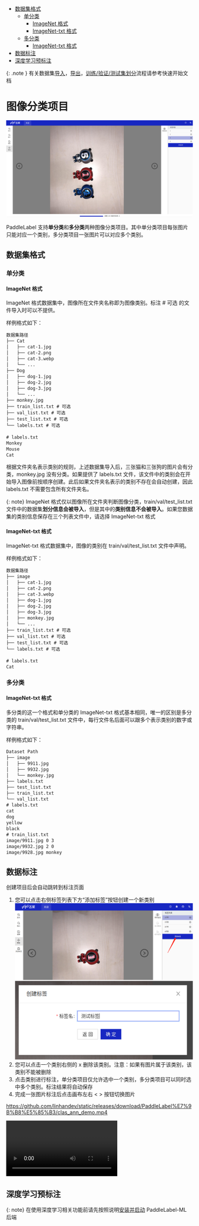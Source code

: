 <!-- TOC -->

- [数据集格式](#%E6%95%B0%E6%8D%AE%E9%9B%86%E6%A0%BC%E5%BC%8F)
    - [单分类](#%E5%8D%95%E5%88%86%E7%B1%BB)
        - [ImageNet 格式](#imagenet-%E6%A0%BC%E5%BC%8F)
        - [ImageNet-txt 格式](#imagenet-txt-%E6%A0%BC%E5%BC%8F)
    - [多分类](#%E5%A4%9A%E5%88%86%E7%B1%BB)
        - [ImageNet-txt 格式](#imagenet-txt-%E6%A0%BC%E5%BC%8F)
- [数据标注](#%E6%95%B0%E6%8D%AE%E6%A0%87%E6%B3%A8)
- [深度学习预标注](#%E6%B7%B1%E5%BA%A6%E5%AD%A6%E4%B9%A0%E9%A2%84%E6%A0%87%E6%B3%A8)

<!-- /TOC -->

{: .note }
有关数据集[导入](../quick_start.md#导入数据集)，[导出](../quick_start.md#导出数据集)，[训练/验证/测试集划分](../quick_start.md#数据集划分)流程请参考快速开始文档

# 图像分类项目

![image](/doc/CN/assets/classification.png)

PaddleLabel 支持**单分类**和**多分类**两种图像分类项目。其中单分类项目每张图片只能对应一个类别，多分类项目一张图片可以对应多个类别。

## 数据集格式

### 单分类

#### ImageNet 格式

ImageNet 格式数据集中，图像所在文件夹名称即为图像类别。标注 # 可选 的文件导入时可以不提供。

样例格式如下：

```shell
数据集路径
├── Cat
│   ├── cat-1.jpg
│   ├── cat-2.png
│   ├── cat-3.webp
│   └── ...
├── Dog
│   ├── dog-1.jpg
│   ├── dog-2.jpg
│   ├── dog-3.jpg
│   └── ...
├── monkey.jpg
├── train_list.txt # 可选
├── val_list.txt # 可选
├── test_list.txt # 可选
└── labels.txt # 可选

# labels.txt
Monkey
Mouse
Cat
```

根据文件夹名表示类别的规则，上述数据集导入后，三张猫和三张狗的图片会有分类，monkey.jpg 没有分类。如果提供了 labels.txt 文件，该文件中的类别会在开始导入图像前按顺序创建。此后如果文件夹名表示的类别不存在会自动创建，因此 labels.txt 不需要包含所有文件夹名。

{: note}
ImageNet 格式仅以图像所在文件夹判断图像分类，train/val/test_list.txt 文件中的数据集**划分信息会被导入**，但是其中的**类别信息不会被导入**。如果您数据集的类别信息保存在三个列表文件中，请选择 ImageNet-txt 格式

#### ImageNet-txt 格式

ImageNet-txt 格式数据集中，图像的类别在 train/val/test_list.txt 文件中声明。

样例格式如下：

<!-- TODO: -->

```shell
数据集路径
├── image
│   ├── cat-1.jpg
│   ├── cat-2.png
│   ├── cat-3.webp
│   ├── dog-1.jpg
│   ├── dog-2.jpg
│   ├── dog-3.jpg
│   ├── monkey.jpg
│   └── ...
├── train_list.txt # 可选
├── val_list.txt # 可选
├── test_list.txt # 可选
└── labels.txt # 可选

# labels.txt
Cat

```

### 多分类

#### ImageNet-txt 格式

多分类的这一个格式和单分类的 ImageNet-txt 格式基本相同，唯一的区别是多分类的 train/val/test_list.txt 文件中，每行文件名后面可以跟多个表示类别的数字或字符串。

样例格式如下：

```shell
Dataset Path
├── image
│   ├── 9911.jpg
│   ├── 9932.jpg
│   └── monkey.jpg
├── labels.txt
├── test_list.txt
├── train_list.txt
└── val_list.txt
# labels.txt
cat
dog
yellow
black
# train_list.txt
image/9911.jpg 0 3
image/9932.jpg 2 0
image/9928.jpg monkey
```

## 数据标注

创建项目后会自动跳转到标注页面

1. 您可以点击右侧标签列表下方“添加标签”按钮创建一个新类别
   ![](/doc/CN/assets/add_label.png)
   ![](/doc/CN/assets/test_label.png)
2. 您可以点击一个类别右侧的 x 删除该类别。注意：如果有图片属于该类别，该类别不能被删除
3. 点击类别进行标注，单分类项目仅允许选中一个类别，多分类项目可以同时选中多个类别。标注结果将自动保存
4. 完成一张图片标注后点击画布左右 < > 按钮切换图片

<!-- https://just-the-docs.github.io/just-the-docs/docs/utilities/layout/#display -->

https://github.com/linhandev/static/releases/download/PaddleLabel%E7%9B%B8%E5%85%B3/clas_ann_demo.mp4

<video width="sm" controls>
  <source src="https://github.com/linhandev/static/releases/download/PaddleLabel%E7%9B%B8%E5%85%B3/clas_ann_demo.mp4" type="video/mp4">
</video>

## 深度学习预标注

{: note}
在使用深度学习相关功能前请先按照说明[安装并启动](/doc/CN/install_ml.md) PaddleLabel-ML 后端
